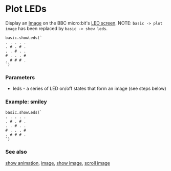 # Plot LEDs

Display an [Image](/reference/images/image) on the BBC micro:bit's [LED screen](/device/screen). NOTE: `basic -> plot image` has been replaced by `basic -> show leds`.

```sig
basic.showLeds(`
. . . . .
. # . # .
. . # . .
# . . . #
. # # # .
`)
```

### Parameters

* leds - a series of LED on/off states that form an image (see steps below)

### Example: smiley

```blocks
basic.showLeds(`
. . . . .
. # . # .
. . # . .
# . . . #
. # # # .
`)
```

### See also

[show animation](/reference/basic/show-animation), [image](/reference/images/image), [show image](/reference/images/show-image), [scroll image](/reference/images/scroll-image)

